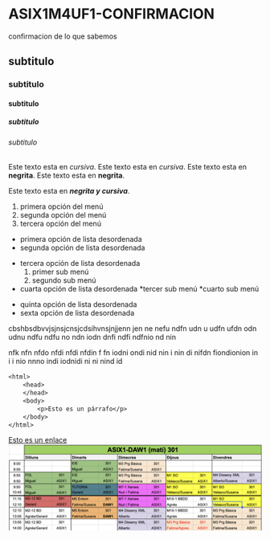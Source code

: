 # ASIX1M4UF1-CONFIRMACION

confirmacion de lo que sabemos

## subtitulo
### subtitulo
#### subtitulo
##### subtitulo
###### subtitulo


Este texto esta en *cursiva*.
Este texto esta en _cursiva_.
Este texto esta en **negrita**.
Este texto esta en __negrita__.

Este texto esta en _**negrita y cursiva**_.

1. primera opción del menú
2. segunda opción del menú
3. tercera opción del menú

* primera opción de lista desordenada
* segunda opción de lista desordenada
- tercera opción de lista desordenada
    1. primer sub menú
    2. segundo sub menú
- cuarta opción de lista desordenada
    *tercer sub menú
    *cuarto sub menú
+ quinta opción de lista desordenada
+ sexta opción de lista desordenada

cbshbsdbvvjsjnsjcnsjcdsihvnsjnjjenn jen ne nefu ndfn udn u udfn ufdn odn udnu ndfu ndfu no ndn iodn dnfi ndfi ndfnio nd nin 

 nfk nfn nfdo nfdi nfdi nfdin f fn iodni ondi nid nin i nin di nifdn fiondionion in i i nio nnno indi iodnidi ni ni nind id

```
<html>
    <head>
    </head>
    <body>
        <p>Esto es un párrafo</p>
    </body>
</html>
```
[Esto es un enlace](htt://joan23.fje.edu "enlace a la web del cole")
![esto es una imagen del horario](https://github.com/GerardASIX2324/ASIX1M4UF1-CONFIRMACION/blob/main/2324%20ASIX1%20Horari.png "titulo opcional de la imagen")